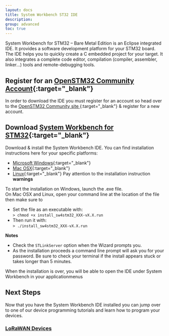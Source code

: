 ```yaml
---
layout: docs
title: System Workbench ST32 IDE
description:
group: advanced
toc: true
---
```


System Workbench for STM32 – Bare Metal Edition is an Eclipse integrated IDE. It provides a software development platform for your STM32 board. The IDE helps you to quickly create a C embedded project for your target. It also integrates a complete code editor, compilation (compiler, assembler, linker…) tools and remote-debugging tools.

## Register for an [OpenSTM32 Community Account](http://www.openstm32.org){:target="_blank"}
In order to download the IDE you must register for an account so head over to the [OpenSTM32 Community site ](http://www.openstm32.org){:target="_blank"} & register for a new account.

## Download [System Workbench for STM32](http://www.openstm32.org/Downloading%2Bthe%2BSystem%2BWorkbench%2Bfor%2BSTM32%2Binstaller){:target="_blank"}

Download & install the System Workbench IDE. You can find installation instructions here for your specific platforms:

- [Microsoft Windows](http://www.openstm32.org/Downloading%2Bthe%2BSystem%2BWorkbench%2Bfor%2BSTM32%2Binstaller#Windows_7){:target="_blank"}
- [Mac OSX](http://www.openstm32.org/Downloading%2Bthe%2BSystem%2BWorkbench%2Bfor%2BSTM32%2Binstaller#Mac_OS_X){:target="_blank"}
- [Linux](http://www.openstm32.org/Downloading%2Bthe%2BSystem%2BWorkbench%2Bfor%2BSTM32%2Binstaller#Linux){:target="_blank"}
 Pay attention to the installation instruction **warnings**

To start the installation on Windows, launch the .exe file.  
On Mac OSX and Linux, open your command line at the location of the file then make sure to
- Set the file as an executable with:  
`> chmod +x install_sw4stm32_XXX-vX.X.run`
- Then run it with:  
`> ./install_sw4stm32_XXX-vX.X.run`

**Notes** 
- Check the `STLinkServer` option when the Wizard prompts you.
- As the installation proceeds a command line prompt will ask you for your password. Be sure to check your terminal if the install appears stuck or takes longer than 5 minutes.

When the installation is over, you will be able to open the IDE under System Workbench in your applicationmenus

## Next Steps

Now that you have the System Workbench IDE installed you can jump over to one of our device programming tutorials and learn how to program your devices.

### [LoRaWAN Devices](/docs/2/technical/lorawan/lorawan-sensors)

